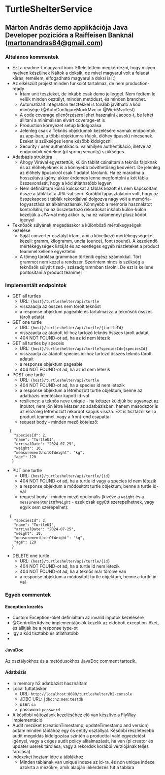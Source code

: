 # TurtleShelterService
## Márton András demo applikációja Java Developer pozícióra a Raiffeisen Banknál (martonandras84@gmail.com)

### Általános kommentek
- Ezt a readme-t magyarul írom. Elfelejtettem megkérdezni, hogy milyen nyelven készülnek Náltok a doksik, de mivel magyarul volt a feladat kiírás, remélem, elfogadható magyarul a doksi is! :)
- Az elkészült projekt minden funkciót tartalmaz, de nem production-ready
  - Írtam unit teszteket, de inkább csak demo jelleggel. Nem fedtem le velük minden osztályt, minden metódust, és minden branchet.
  - Automatizált integration tesztekkel is tovább javítható a kód minősége (@AutoConfigureMockMvc or @WebMvcTest)
  - A code coverage ellenőrzésére lehet használni Jacoco-t, be lehet állítani a minimálisan elvárt coverage-et is
  - Production környezet setup kidolgozása
  - Jelenleg csak a Teknős objektumok kezelésére vannak endpointok az app-ban, a többi objektumra (fajok, élőhey típusok) nincsenek. Ezeket is szükséges lenne később kidolgozni.
  - Security / user authentikáció: valamilyen authentikáció, illetve az endpointok védelme (pl spring security) szükséges
- Adatbázis struktúra
  - Ahogy Virával egyeztettük, külön táblát csináltam a teknős fajoknak és az élőhelyeknek is a könnyebb bővíthetőség kedvéért. De jelenleg az élőhely típusokról csak 1 adatot tárolunk. Ha ez maradna a hosszútávú igény, akkor érdemes lenne megfontolni a két tábla összevonását, hogy a kód átláthatóbb legyen
  - Nem definiáltam külső kulcsokat a táblák között és nem kapcsoltam össze a táblákat a JPA-val sem. Korábbi tapasztalatom volt, hogy az összekapcsolt táblák rekordjaival dolgozva nagy volt a memória-fogyasztása az alkalmazásnak. Könnyebb a memória használatot kontrollálni, ha az összetartozó rekordokat inkább külön-külön kezeljük a JPA-val még akkor is, ha ez valamennyi plusz kódot igényel
- Teknősök súlyának megadásakor a különböző mértékegységek kezelése
  - Saját converter osztályt írtam, ami a következő mértékegységeket kezeli: gramm, kilogramm, uncia (ounce), font (pound). A kezelendő mértékegységek listáját és az esetleges egyéb részleteket a product teammel kellene egyeztetni
  - A tömeg tárolása grammban történik egész számokkal. Tört grammot nem kezel a rendszer. Szerintem nincs is szükség a teknősök súlyát tized-, századgrammban tárolni. De ezt is kellene pontosítani a product teammel

### Implementált endpointok
- GET all turtles
  - URL: ```{host}/turtleshelter/api/turtle```
  - visszaadja az összes nem törölt teknőst
  - a response objektum pageable és tartalmazza a teknősök összes tárolt adatát
- GET one turtle
  - URL: ```{host}/turtleshelter/api/turtle/{turtleId}```
  - visszaadja az átadott id-hoz tartozó teknős összes tárolt adatát
  - 404 NOT FOUND-ot ad, ha az id nem létezik
- GET all turtles by speceis
  - URL: ```{host}/turtleshelter/api/turtle?speciesId={speciesId}```
  - visszaadja az átadott species id-hoz tartozó összes teknős tárolt adatait
  - a response objektum pageable
  - 404 NOT FOUND-ot ad, ha az id nem létezik
- POST one turtle
  - URL: ```{host}/turtleshelter/api/turtle```
  - 404 NOT FOUND-ot ad, ha a species id nem létezik
  - a response objektum a létrehozott turtle objektum, benne az adatbázis mentéskor kapott id-val
  - resiliency: a teknős neve unique - ha kétszer küldjük be ugyanazt az inputot, nem jön létre kétszer az adatbázisban, hanem másodszor is az előzőleg létrehozott rekordot kapjuk vissza. Ezt is tisztázni kell a product teammel, vagy a front-end csapattal
  - request body - minden mező kötelező:
```
  {
    "speciesId": 2,
    "name": "TurtleUI",
    "arrivalDate": "2024-07-25",
    "weight": 10,
    "measurementUnitOfWeight": "kg",
    "age": 120
   }
```
- PUT one turtle
  - URL: ```{host}/turtleshelter/api/turtle/{id}```
  - 404 NOT FOUND-ot ad, ha a turtle id vagy a species id nem létezik
  - a response objektum a módosított turtle objektum, benne a turtle id-val
  - request body - minden mező opcionális (kivéve a ```weight``` és a ```measurementUnitOfWeight``` - ezek csak együtt szerepelhetnek, vagy egyik sem szerepelhet):
```
  {
    "speciesId": 2,
    "name": "TurtleUI",
    "arrivalDate": "2024-07-25",
    "weight": 10,
    "measurementUnitOfWeight": "kg",
    "age": 120
   }
```
- DELETE one turtle
  - URL: ```{host}/turtleshelter/api/turtle/{id}```
  - 404 NOT FOUND-ot ad, ha a turtle id nem létezik
  - 404 NOT FOUND-ot ad, ha a teknős már törölve van
  - a response objektum a módosított turtle objektum, benne a turtle id-val

### Egyéb commentek
#### Exception kezelés
- Custom Exception-öket definiáltam az invalid inputok kezelésére
- @ControllerAdvice implementáációk kezelik az eldobott exception-öket, és állítják be a response type-ot
- Így a kód tisztább és átláthatóbb
- 
#### JavaDoc
Az osztályokhoz és a metódusokhoz JavaDoc comment tartozik.

#### Adatbázis
- In memory h2 adatbázist használtam
- Local futtatáskor
  - URL: ```http://localhost:8080/turtleshelter/h2-console```
  - JDBC URL: ```jdbc:h2:mem:testdb```
  - user: ```sa```
  - password: ```password```
- A későbbi változások kezeléséhez elő van készítve a FlyWay implementáció
- Audit mezőket (creationTimestamp, updateTimestamp and version) adtam minden táblához egy ős entity osztállyal. Későbbi részletesebb audit megoldás kidolgozása szintén a producttal való egyeztetést igényel, vagy a céges audit policy alkalmazását, ha van (pl creator és updater userek tárolása, vagy a rekordok korábbi verziójának teljes tárolása)
- Indexeket hoztam létre a táblákhoz
  - Minden táblának van unique indexe az id-ra, és non unique indexe azokrta a mezőkre, amik alapján lekérdezés fut a táblára